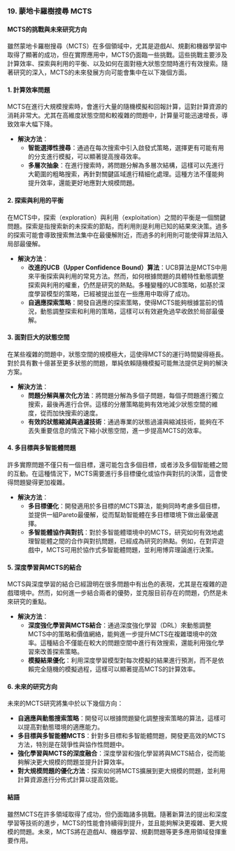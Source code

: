 ### 19. **蒙地卡羅樹搜尋 MCTS**

#### MCTS的挑戰與未來研究方向

雖然蒙地卡羅樹搜尋（MCTS）在多個領域中，尤其是遊戲AI、規劃和機器學習中取得了顯著的成功，但在實際應用中，MCTS仍面臨一些挑戰。這些挑戰主要涉及計算效率、探索與利用的平衡、以及如何在面對極大狀態空間時進行有效搜索。隨著研究的深入，MCTS的未來發展方向可能會集中在以下幾個方面。

#### 1. **計算效率問題**

MCTS在進行大規模搜索時，會進行大量的隨機模擬和回報計算，這對計算資源的消耗非常大。尤其在高維度狀態空間和較複雜的問題中，計算量可能迅速增長，導致效率大幅下降。

- **解決方法**：
  - **智能選擇性搜尋**：通過在每次搜索中引入啟發式策略，選擇更有可能有用的分支進行模擬，可以顯著提高搜尋效率。
  - **多層次抽象**：在進行搜索時，將問題分解為多層次結構，這樣可以先進行大範圍的粗略搜索，再針對關鍵區域進行精細化處理。這種方法不僅能夠提升效率，還能更好地應對大規模問題。

#### 2. **探索與利用的平衡**

在MCTS中，探索（exploration）與利用（exploitation）之間的平衡是一個關鍵問題。探索是指搜索新的未探索的節點，而利用則是利用已知的結果來決策。過多的探索可能會導致搜索無法集中在最優解附近，而過多的利用則可能使得算法陷入局部最優解。

- **解決方法**：
  - **改進的UCB（Upper Confidence Bound）算法**：UCB算法是MCTS中用來平衡探索與利用的常見方法。然而，如何根據問題的具體特性動態調整探索與利用的權重，仍然是研究的熱點。多種變種的UCB策略，如基於深度學習模型的策略，已經被提出並在一些應用中取得了成功。
  - **自適應探索策略**：開發自適應的探索策略，使得MCTS能夠根據當前的情況，動態調整探索和利用的策略，這樣可以有效避免過早收斂於局部最優解。

#### 3. **面對巨大的狀態空間**

在某些複雜的問題中，狀態空間的規模極大，這使得MCTS的運行時間變得極長。對於具有數十億甚至更多狀態的問題，單純依賴隨機模擬可能無法提供足夠的解決方案。

- **解決方法**：
  - **問題分解與層次化方法**：將問題分解為多個子問題，每個子問題進行獨立搜索，最後再進行合併。這樣的分層策略能夠有效地減少狀態空間的維度，從而加快搜索的速度。
  - **有效的狀態縮減與過濾技術**：通過專業的狀態過濾與縮減技術，能夠在不丟失重要信息的情況下縮小狀態空間，進一步提高MCTS的效率。

#### 4. **多目標與多智能體問題**

許多實際問題不僅只有一個目標，還可能包含多個目標，或者涉及多個智能體之間的互動。在這種情況下，MCTS需要進行多目標優化或協作與對抗的決策，這會使得問題變得更加複雜。

- **解決方法**：
  - **多目標優化**：開發適用於多目標的MCTS算法，能夠同時考慮多個目標，並提供一組Pareto最優解，從而幫助智能體在多目標環境下做出最優選擇。
  - **多智能體協作與對抗**：對於多智能體環境中的MCTS，研究如何有效地處理智能體之間的合作與對抗問題，已經成為研究的熱點。例如，在對弈遊戲中，MCTS可用於協作式多智能體問題，並利用博弈理論進行決策。

#### 5. **深度學習與MCTS的結合**

MCTS與深度學習的結合已經證明在很多問題中有出色的表現，尤其是在複雜的遊戲環境中。然而，如何進一步結合兩者的優勢，並克服目前存在的問題，仍然是未來研究的重點。

- **解決方法**：
  - **深度強化學習與MCTS結合**：通過深度強化學習（DRL）來動態調整MCTS中的策略和價值網絡，能夠進一步提升MCTS在複雜環境中的效率。這種結合不僅能在較大的問題空間中進行有效搜索，還能利用強化學習來改善探索策略。
  - **模擬結果優化**：利用深度學習模型對每次模擬的結果進行預測，而不是依賴完全隨機的模擬過程，這樣可以顯著提高MCTS的計算效率。

#### 6. **未來的研究方向**

未來的MCTS研究將集中於以下幾個方向：
  - **自適應與動態搜索策略**：開發可以根據問題變化調整搜索策略的算法，這樣可以提高對動態環境的適應能力。
  - **多目標與多智能體MCTS**：針對多目標和多智能體問題，開發更高效的MCTS方法，特別是在競爭性與協作性問題中。
  - **強化學習與MCTS的深度融合**：深度學習和強化學習將與MCTS結合，從而能夠解決更大規模的問題並提升計算效率。
  - **對大規模問題的優化方法**：探索如何將MCTS擴展到更大規模的問題，並利用計算資源進行分佈式計算以提高效能。

#### 結語

雖然MCTS在許多領域取得了成功，但仍面臨諸多挑戰。隨著新算法的提出和深度學習等技術的進步，MCTS的性能會持續得到提升，並且能夠解決更複雜、更大規模的問題。未來，MCTS將在遊戲AI、機器學習、規劃問題等更多應用領域發揮重要作用。